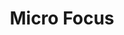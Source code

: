 ---
blog: https://blog.microfocus.com/
facebook: https://www.facebook.com/MicroFocus
linkedin: https://www.linkedin.com/showcase/micro-focus-software/
logohandle: microfocus
sort: microfocus
title: Micro Focus
twitter: https://x.com/MicroFocus
website: https://www.microfocus.com/en-us/home
wikipedia: https://en.wikipedia.org/wiki/Micro_Focus
youtube: https://www.youtube.com/channel/UC35gcEr3eOT_xM_5nEBXmTA
---